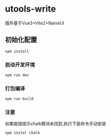 # utools-write

插件基于Vue3+Vite2+NaiveUI

## 初始化配置

```sh
npm install
```

### 启动开发环境

```sh
npm run dev
```

### 打包编译

```sh
npm run build
```

### 注意

如果报错提示chalk模块未找到,执行下面命令手动安装

```shell
npm instal chalk
```
